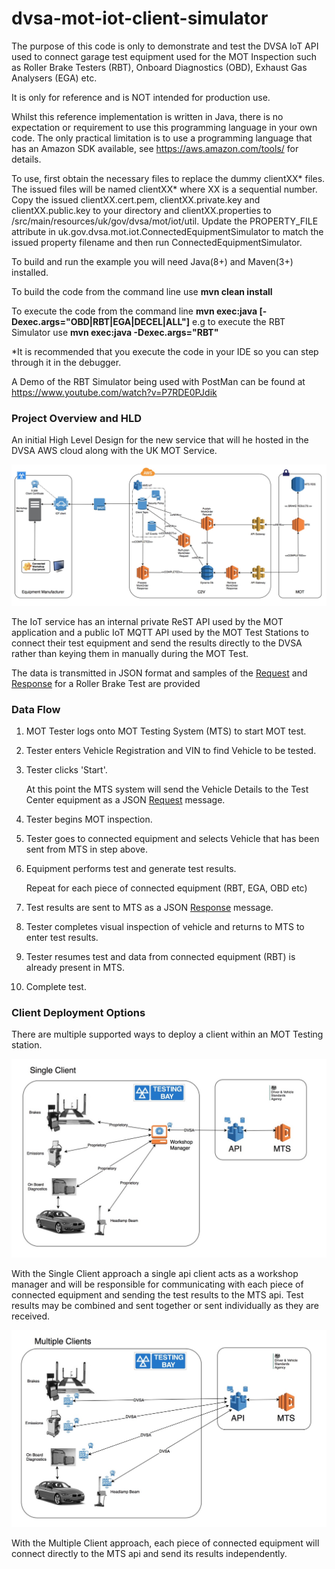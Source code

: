 # dvsa-mot-iot-client-simulator
The purpose of this code is only to demonstrate and test the DVSA IoT API used to connect garage test equipment used for
the MOT Inspection such as Roller Brake Testers (RBT), Onboard Diagnostics (OBD), Exhaust Gas Analysers (EGA) etc.

It is only for reference and is NOT intended for production use.

Whilst this reference implementation is written in Java, there is no expectation or requirement to use this programming language in your own code.
The only practical limitation is to use a programming language that has an Amazon SDK available, see https://aws.amazon.com/tools/ for details.

To use, first obtain the necessary files to replace the dummy clientXX* files. The issued files will be named clientXX* where XX is a sequential number.
Copy the issued clientXX.cert.pem, clientXX.private.key and clientXX.public.key to your <ProjectRoot> directory and clientXX.properties
to <ProjectRoot>/src/main/resources/uk/gov/dvsa/mot/iot/util. Update the PROPERTY_FILE attribute in uk.gov.dvsa.mot.iot.ConnectedEquipmentSimulator
to match the issued property filename and then run ConnectedEquipmentSimulator.

To build and run the example you will need Java\(8+\) and Maven\(3+\) installed.

To build the code from the command line use **mvn clean install**

To execute the code from the command line **mvn exec:java [-Dexec.args="OBD|RBT|EGA|DECEL|ALL"]** e.g to execute the RBT Simulator use **mvn exec:java -Dexec.args="RBT"**

\*It is recommended that you execute the code in your IDE so you can step through it in the debugger.

A Demo of the RBT Simulator being used with PostMan can be found at https://www.youtube.com/watch?v=P7RDE0PJdik

### Project Overview and HLD

An initial High Level Design for the new service that will he hosted in the DVSA AWS cloud along with the UK MOT Service.

![High Level Design](/etc/C2V-HLD.jpeg)

The IoT service has an internal private ReST API used by the MOT application and a public IoT MQTT API used by the MOT Test
Stations to connect their test equipment and send the results directly to the DVSA rather than keying them in manually
during the MOT Test.

The data is transmitted in JSON format and samples of the [Request](etc/WorkOrderRequest.json) and [Response](etc/WorkOrderResponse.json)
for a Roller Brake Test are provided

### Data Flow

1. MOT Tester logs onto MOT Testing System (MTS) to start MOT test.
2. Tester enters Vehicle Registration and VIN to find Vehicle to be tested.
3. Tester clicks 'Start'.

   At this point the MTS system will send the Vehicle Details to the Test Center equipment as a JSON [Request](etc/WorkOrderRequest.json) message.

4. Tester begins MOT inspection.
5. Tester goes to connected equipment and selects Vehicle that has been sent from MTS in step above.
6. Equipment performs test and generate test results.

   Repeat for each piece of connected equipment (RBT, EGA, OBD etc)

7. Test results are sent to MTS as a JSON [Response](etc/WorkOrderResponse.json) message.
8. Tester completes visual inspection of vehicle and returns to MTS to enter test results.
9. Tester resumes test and data from connected equipment (RBT) is already present in MTS.
10. Complete test.

### Client Deployment Options

There are multiple supported ways to deploy a client within an MOT Testing station.

![Single Client](/etc/Single_Client.jpeg)

With the Single Client approach a single api client acts as a workshop manager and will be responsible for communicating with
each piece of connected equipment and sending the test results to the MTS api. Test results may be combined and sent together
or sent individually as they are received.

![Multiple Clients](/etc/Multiple_Clients.jpeg)

With the Multiple Client approach, each piece of connected equipment will connect directly to the MTS api and send its results
independently.
